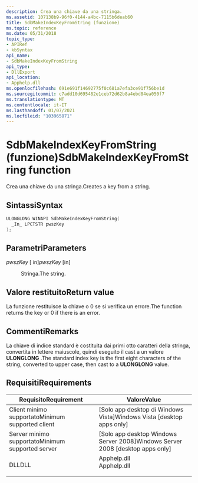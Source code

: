 ```yaml
---
description: Crea una chiave da una stringa.
ms.assetid: 107138b9-96f0-4144-a4bc-7115b6deab60
title: SdbMakeIndexKeyFromString (funzione)
ms.topic: reference
ms.date: 05/31/2018
topic_type:
- APIRef
- kbSyntax
api_name:
- SdbMakeIndexKeyFromString
api_type:
- DllExport
api_location:
- Apphelp.dll
ms.openlocfilehash: 691e691f14692775f0c681a7efa3ce91f756be1d
ms.sourcegitcommit: c7add10d695482e1ceb72d62b8a4ebd84ea050f7
ms.translationtype: MT
ms.contentlocale: it-IT
ms.lasthandoff: 01/07/2021
ms.locfileid: "103965871"
---
```

# <a name="sdbmakeindexkeyfromstring-function"></a><span data-ttu-id="56cc5-103">SdbMakeIndexKeyFromString (funzione)</span><span class="sxs-lookup"><span data-stu-id="56cc5-103">SdbMakeIndexKeyFromString function</span></span>

<span data-ttu-id="56cc5-104">Crea una chiave da una stringa.</span><span class="sxs-lookup"><span data-stu-id="56cc5-104">Creates a key from a string.</span></span>

## <a name="syntax"></a><span data-ttu-id="56cc5-105">Sintassi</span><span class="sxs-lookup"><span data-stu-id="56cc5-105">Syntax</span></span>


```C++
ULONGLONG WINAPI SdbMakeIndexKeyFromString(
  _In_ LPCTSTR pwszKey
);
```



## <a name="parameters"></a><span data-ttu-id="56cc5-106">Parametri</span><span class="sxs-lookup"><span data-stu-id="56cc5-106">Parameters</span></span>

<dl> <dt>

<span data-ttu-id="56cc5-107">*pwszKey* \[ in\]</span><span class="sxs-lookup"><span data-stu-id="56cc5-107">*pwszKey* \[in\]</span></span>
</dt> <dd>

<span data-ttu-id="56cc5-108">Stringa.</span><span class="sxs-lookup"><span data-stu-id="56cc5-108">The string.</span></span>

</dd> </dl>

## <a name="return-value"></a><span data-ttu-id="56cc5-109">Valore restituito</span><span class="sxs-lookup"><span data-stu-id="56cc5-109">Return value</span></span>

<span data-ttu-id="56cc5-110">La funzione restituisce la chiave o 0 se si verifica un errore.</span><span class="sxs-lookup"><span data-stu-id="56cc5-110">The function returns the key or 0 if there is an error.</span></span>

## <a name="remarks"></a><span data-ttu-id="56cc5-111">Commenti</span><span class="sxs-lookup"><span data-stu-id="56cc5-111">Remarks</span></span>

<span data-ttu-id="56cc5-112">La chiave di indice standard è costituita dai primi otto caratteri della stringa, convertita in lettere maiuscole, quindi eseguito il cast a un valore **ULONGLONG** .</span><span class="sxs-lookup"><span data-stu-id="56cc5-112">The standard index key is the first eight characters of the string, converted to upper case, then cast to a **ULONGLONG** value.</span></span>

## <a name="requirements"></a><span data-ttu-id="56cc5-113">Requisiti</span><span class="sxs-lookup"><span data-stu-id="56cc5-113">Requirements</span></span>



| <span data-ttu-id="56cc5-114">Requisito</span><span class="sxs-lookup"><span data-stu-id="56cc5-114">Requirement</span></span> | <span data-ttu-id="56cc5-115">Valore</span><span class="sxs-lookup"><span data-stu-id="56cc5-115">Value</span></span> |
|-------------------------------------|----------------------------------------------------------------------------------------|
| <span data-ttu-id="56cc5-116">Client minimo supportato</span><span class="sxs-lookup"><span data-stu-id="56cc5-116">Minimum supported client</span></span><br/> | <span data-ttu-id="56cc5-117">\[Solo app desktop di Windows Vista\]</span><span class="sxs-lookup"><span data-stu-id="56cc5-117">Windows Vista \[desktop apps only\]</span></span><br/>                                         |
| <span data-ttu-id="56cc5-118">Server minimo supportato</span><span class="sxs-lookup"><span data-stu-id="56cc5-118">Minimum supported server</span></span><br/> | <span data-ttu-id="56cc5-119">\[Solo app desktop Windows Server 2008\]</span><span class="sxs-lookup"><span data-stu-id="56cc5-119">Windows Server 2008 \[desktop apps only\]</span></span><br/>                                   |
| <span data-ttu-id="56cc5-120">DLL</span><span class="sxs-lookup"><span data-stu-id="56cc5-120">DLL</span></span><br/>                      | <dl> <span data-ttu-id="56cc5-121"><dt>Apphelp.dll</dt></span><span class="sxs-lookup"><span data-stu-id="56cc5-121"><dt>Apphelp.dll</dt></span></span> </dl> |



 

 




